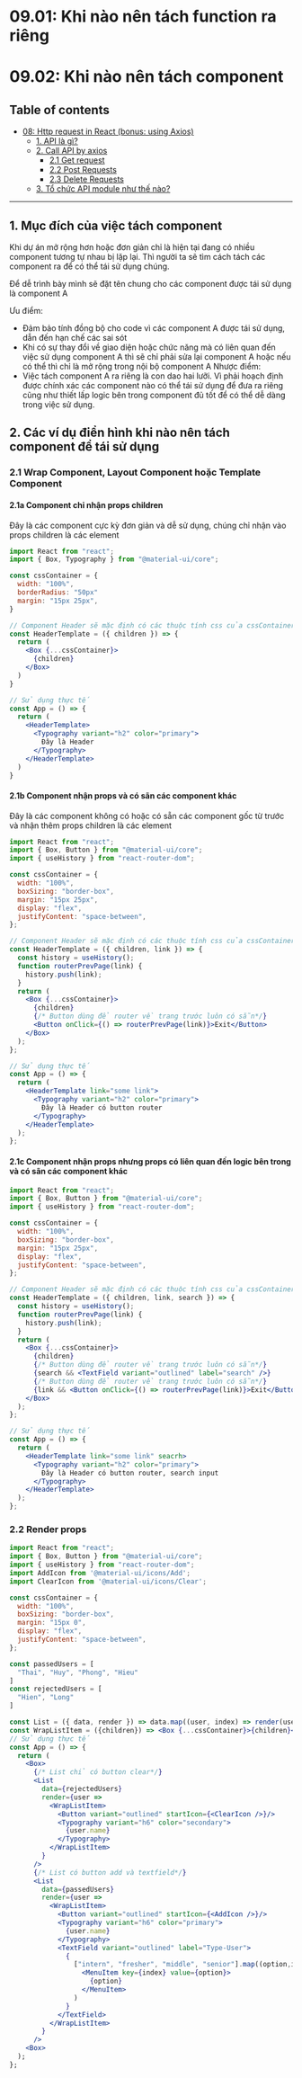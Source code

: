 # 09.01: Khi nào nên tách function ra riêng

# 09.02: Khi nào nên tách component

## Table of contents

- [08: Http request in React (bonus: using Axios)](<#08-Httprequest-in-React-(bonus-using-Axios)>)
  - [1. API là gì?](#1-API-là-gì)
  - [2. Call API by axios](#2-Call-API-by-axios)
    - [2.1 Get request](#21-Get-request)
    - [2.2 Post Requests](#22-Post-request)
    - [2.3 Delete Requests](#33-Delete-request)
  - [3. Tổ chức API module như thế nào?](#3-Tổ-chức-API-module-như-thế-nào?)

---

## 1. Mục đích của việc tách component

Khi dự án mở rộng hơn hoặc đơn giản chỉ là hiện tại đang có nhiều component tương tự nhau bị lặp lại. Thì người ta sẽ tìm cách tách các component ra để có thể tái sử dụng chúng.

Để dễ trình bày mình sẽ đặt tên chung cho các component được tái sử dụng là component A

Ưu điểm:

- Đảm bảo tính đồng bộ cho code vì các component A được tái sử dụng, dẫn đến hạn chế các sai sót
- Khi có sự thay đổi về giao diện hoặc chức năng mà có liên quan đến việc sử dụng component A thì sẽ chỉ phải sửa lại component A hoặc nếu có thể thì chỉ là mở rộng trong nội bộ component A
  Nhược điểm:
- Việc tách component A ra riêng là con dao hai lưỡi. Vì phải hoạch định được chính xác các component nào có thể tái sử dụng để đưa ra riêng cũng như thiết lấp logic bên trong component đủ tốt để có thể dễ dàng trong việc sử dụng.

## 2. Các ví dụ điển hình khi nào nên tách component để tái sử dụng

### 2.1 Wrap Component, Layout Component hoặc Template Component

#### 2.1a Component chỉ nhận props children

Đây là các component cực kỳ đơn giản và dễ sử dụng, chúng chỉ nhận vào props children là các element

```jsx
import React from "react";
import { Box, Typography } from "@material-ui/core";

const cssContainer = {
  width: "100%",
  borderRadius: "50px"
  margin: "15px 25px",
}

// Component Header sẽ mặc định có các thuộc tính css của cssContainer
const HeaderTemplate = ({ children }) => {
  return (
    <Box {...cssContainer}>
      {children}
    </Box>
  )
}

// Sử dụng thực tế
const App = () => {
  return (
    <HeaderTemplate>
      <Typography variant="h2" color="primary">
        Đây là Header
      </Typography>
    </HeaderTemplate>
  )
}
```

#### 2.1b Component nhận props và có sãn các component khác

Đây là các component không có hoặc có sẵn các component gốc từ trước và nhận thêm props children là các element

```jsx
import React from "react";
import { Box, Button } from "@material-ui/core";
import { useHistory } from "react-router-dom";

const cssContainer = {
  width: "100%",
  boxSizing: "border-box",
  margin: "15px 25px",
  display: "flex",
  justifyContent: "space-between",
};

// Component Header sẽ mặc định có các thuộc tính css của cssContainer
const HeaderTemplate = ({ children, link }) => {
  const history = useHistory();
  function routerPrevPage(link) {
    history.push(link);
  }
  return (
    <Box {...cssContainer}>
      {children}
      {/* Button dùng để router về trang trước luôn có sẵn*/}
      <Button onClick={() => routerPrevPage(link)}>Exit</Button>
    </Box>
  );
};

// Sử dụng thực tế
const App = () => {
  return (
    <HeaderTemplate link="some link">
      <Typography variant="h2" color="primary">
        Đây là Header có button router
      </Typography>
    </HeaderTemplate>
  );
};
```

#### 2.1c Component nhận props nhưng props có liên quan đến logic bên trong và có sãn các component khác

```jsx
import React from "react";
import { Box, Button } from "@material-ui/core";
import { useHistory } from "react-router-dom";

const cssContainer = {
  width: "100%",
  boxSizing: "border-box",
  margin: "15px 25px",
  display: "flex",
  justifyContent: "space-between",
};

// Component Header sẽ mặc định có các thuộc tính css của cssContainer
const HeaderTemplate = ({ children, link, search }) => {
  const history = useHistory();
  function routerPrevPage(link) {
    history.push(link);
  }
  return (
    <Box {...cssContainer}>
      {children}
      {/* Button dùng để router về trang trước luôn có sẵn*/}
      {search && <TextField variant="outlined" label="search" />}
      {/* Button dùng để router về trang trước luôn có sẵn*/} 
      {link && <Button onClick={() => routerPrevPage(link)}>Exit</Button>}
    </Box>
  );
};

// Sử dụng thực tế
const App = () => {
  return (
    <HeaderTemplate link="some link" seacrh>
      <Typography variant="h2" color="primary">
        Đây là Header có button router, search input
      </Typography>
    </HeaderTemplate>
  );
};
```
### 2.2 Render props
```jsx
import React from "react";
import { Box, Button } from "@material-ui/core";
import { useHistory } from "react-router-dom";
import AddIcon from '@material-ui/icons/Add';
import ClearIcon from '@material-ui/icons/Clear';

const cssContainer = {
  width: "100%",
  boxSizing: "border-box",
  margin: "15px 0",
  display: "flex",
  justifyContent: "space-between",
};

const passedUsers = [
  "Thai", "Huy", "Phong", "Hieu"
]
const rejectedUsers = [
  "Hien", "Long"
]

const List = ({ data, render }) => data.map((user, index) => render(user))
const WrapListItem = ({children}) => <Box {...cssContainer}>{children}</Box> 
// Sử dụng thực tế
const App = () => {
  return (
    <Box>
      {/* List chỉ có button clear*/}
      <List 
        data={rejectedUsers} 
        render={user => 
          <WrapListItem>
            <Button variant="outlined" startIcon={<ClearIcon />}/>
            <Typography variant="h6" color="secondary">
              {user.name}
            </Typography>
          </WrapListItem>
        }
      />
      {/* List có button add và textfield*/}
      <List 
        data={passedUsers} 
        render={user => 
          <WrapListItem>
            <Button variant="outlined" startIcon={<AddIcon />}/>
            <Typography variant="h6" color="primary">
              {user.name}
            </Typography>
            <TextField variant="outlined" label="Type-User">
              {
                ["intern", "fresher", "middle", "senior"].map((option,index) => 
                  <MenuItem key={index} value={option}>
                    {option}
                  </MenuItem>
                )
              }
            </TextField>
          </WrapListItem>
        }
      />
    <Box>
  );
};
``` 
